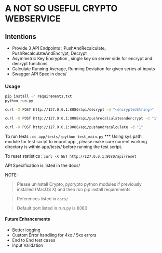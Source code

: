 # A NOT SO USEFUL CRYPTO WEBSERVICE 

## Intentions

- Provide 3 API Endpoints : PushAndRecalculate, PushRecalculateAndEncrypt, Decrypt
- Asymmetric Key Encryption , single key on server side for encrypt and decrypt functions
- Calculate Running Average, Running Deviation for given series of inputs
- Swagger API Spec in docs/

### Usage

```bash
pip install -r requirements.txt
python run.py
```

```bash
curl -X POST http://127.0.0.1:8080/api/decrypt -d "<encryptedString>"

curl -X POST http://127.0.0.1:8080/api/pushrecalculateandencrypt -d "1"

curl -X POST http://127.0.0.1:8080/api/pushandrecalculate -d "1"
```


To run tests :  `cd app/tests/;python test_main.py`
*** Using sys path module for test script to import app , please make sure current working directory is within app/tests/ before running the test script. 

To reset statistics : `curl -X GET http://127.0.0.1:8080/api/reset`

API Specification is listed in the docs/

NOTE:
> Please uninstall Crypto, pycrypto python modules if previously installed (MacOS X) and then run pip install requirements

> References listed in `docs/`

> Default port listed in run.py is 8080 

#### Future Enhancements
- Better logging 
- Custom Error handling for  4xx / 5xx errors
- End to End test cases
- Input Validation 

